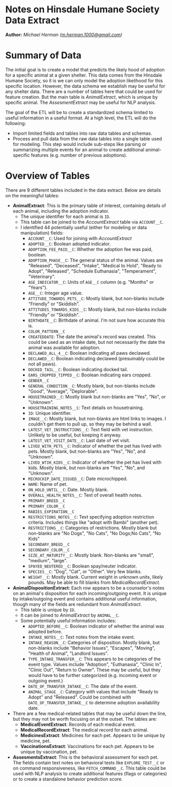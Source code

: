 Notes on Hinsdale Humane Society Data Extract
==============

**Author:** *Michael Herman (m.herman.1000@gmail.com)*

# Summary of Data

The initial goal is to create a model that predicts the likely hood of adoption for a specific animal at a given shelter. This data comes from the Hinsdale Humane Society, so it is we can only model the adoption likelihood for this specific location. However, the data schema we establish may be useful for any shelter data. There are a number of tables here that could be used for feature creation. But the main table is _AnimalExtract_, which is unique by specific animal. The _AssesmentExtract_ may be useful for NLP analysis.

The goal of the ETL will be to create a standardized schema limited to useful information in a useful format. At a high level, the ETL will do the following:
- Import limited fields and tables into raw data tables and schemas.
- Process and pull data from the raw data tables into a single table used for modeling. This step would include sub-steps like parsing or summarizing multiple events for an animal to create additional animal-specific features (e.g. number of previous adoptions).

# Overview of Tables

There are 9 different tables included in the data extract. Below are
details on the meaningful tables:
* **AnimalExtract**: This is the primary table of interest, containing details of each animal, including the adoption indicator.
    - The unique identifier for each animal is `ID`.
    - This table can be joined to the _AccountExtract_ table via `ACCOUNT__C`.
    - I identified 44 potentially useful (either for modeling or data manipulation) fields:
        * `ACCOUNT__C`: Used for joining with _AccountExtract_
        * `ADOPTED__C`: Boolean adopted indicator.
        * `ADOPTION_FEE_PAID__C`: Whether the adoption fee was paid, boolean.
        * `ADOPTION_PHASE__C`: The general status of the animal. Values are "Released", "Deceased", "Intake", "Medical to Hold", "Ready to Adopt", "Released", "Schedule Euthanasia", "Temperament", "Veterinary".
        * `AGE_INDICATOR__C`: Units of `AGE__C` column (e.g. "Months" or "Years").
        * `AGE__C`: Integer age value.
        * `ATTITUDE_TOWARDS_PETS__C`: Mostly blank, but non-blanks include "Friendly" or "Skiddish".
        * `ATTITUDES_TOWARDS_KIDS__C`: Mostly blank, but non-blanks include "Friendly" or "Skiddish".
        * `BIRTHDATE__C`: Birthdate of animal. I'm not sure how accurate this is.
        * `COLOR_PATTERN__C`
        * `CREATEDDATE`: The date the animal's record was created. This could be used as an intake date, but not necessarily the date the animal was available for adoption.
        * `DECLAWED_ALL_4__C`: Boolean indicating all paws declawed.
        * `DECLAWED__C`: Boolean indicating declawed (presumably could be not all paws).
        * `DOCKED_TAIL__C`: Boolean indicating docked tail.
        * `EARS_CROPPED_TIPPED__C`: Boolean indicating ears cropped.
        * `GENDER__C`
        * `GENERAL_CONDITION__C`: Mostly blank, but non-blanks include "Good", "Average", "Deplorable".
        * `HOUSETRAINED__C`: Mostly blank but non-blanks are "Yes", "No", or "Unknown".
        * `HOUSETRAINING_NOTES__C`: Text details on housetraining.
        * `ID`: Unique identifier.
        * `IMAGE__C`: Mostly blank, but non-blanks are html links to images. I couldn't get them to pull up, so they may be behind a wall.
        * `LATEST_VET_INSTRUCTIONS__C`: Text field with vet instruction. Unlikely to be useful, but keeping it anyway.
        * `LATEST_VET_VISIT_DATE__C`: Last date of vet visit.
        * `LIVED_WITH_PETS__C`: Indicator of whether the pet has lived with pets. Mostly blank, but non-blanks are "Yes", "No", and "Unknown".
        * `LIVED_WTIH_KIDS__C`: Indicator of whether the pet has lived with kids. Mostly blank, but non-blanks are "Yes", "No", and "Unknown".
        * `MICROCHIP_DATE_ISSUED__C`: Date microchipped.
        * `NAME`: Name of pet.
        * `ON_HOLD_UNTIL__C`:  Date. Mostly blank.
        * `OVERALL_HEALTH_NOTES__C`: Text of overall health notes.
        * `PRIMARY_BREED__C`
        * `PRIMARY_COLOR__C`
        * `RABIES_EXPIRATION__C`
        * `RESTRICTIONS_NOTES__C`: Text specifying adoption restriction criteria. Includes things like "adopt with Bambi" (another pet).
        * `RESTRICTIONS__C`: Categories of restrictions. Mostly blank but non-blanks are "No Dogs", "No Cats", "No Dogs;No Cats", "No Kids"
        * `SECONDARY_BREED__C`
        * `SECONDARY_COLOR__C`
        * `SIZE_AT_MATURITY__C`: Mostly blank. Non-blanks are "small", "medium", "large".
        * `SPAYED_NEUTERED__C`: Boolean spay/neuter indicator.
        * `SPECIES__C`: "Dog", "Cat", or "Other". Very few blanks.
        * `WEIGHT__C`: Mostly blank. Current weight in unknown units, likely pounds. May be able to fill blanks from _MedicalRecordExtract_.
* **AnimalDispositionExtract**: Each row appears to be a counselor's notes on an animal's disposition for each incoming/outgoing event. It is unique by intake/outgoing event and contains additional useful information, though many of the fields are redundant from _AnimalExtract_.
    - This table is unique by `ID`.
    - It can be joined to _AnimalExtract_ by `ANIMAL__C`.
    - Some potentially useful information includes:
        * `ADOPTED_BEFORE__C`: Boolean indicator of whether the animal was adopted before.
        * `INTAKE_NOTES__C`: Text notes from the intake event.
        * `INTAKE_REASON__C`: Categories of disposition. Mostly blank, but non-blanks include "Behavior Issues", "Escapes", "Moving", "Health of Animal", "Landlord Issues".
        * `TYPE_INTAKE_TRANSFER__C`: This appears to be categories of the event type. Values include "Adoption", "Euthanasia", "Clinic In", "Clinic Out", "Return to Owner". These may be useful, but they would have to be further categorized (e.g. incoming event or outgoing event.)
        * `DATE_OF_TRANSFER_INTAKE__C`: The date of the event.
        * `ANIMAL_STAGE__C`: Category with values that include "Ready to Adopt" and "Released". Could be combined with `DATE_OF_TRANSFER_INTAKE__C` to determine adoption availability date.
* There are a few medical-related tables that may be useful down the line, but they may not be worth focusing on at the outset. The tables are:
    - **MedicalEventExtract**: Records of each medical event.
    - **MedicalRecordExtract**: The medical record for each animal.
    - **MedicinesExtract**: Medicines for each pet. Appears to be unique by medicine, pet.
    - **VaccinationsExtract**: Vaccinations for each pet. Appears to be unique by vaccination, pet.
* **AssesmentsExtract**: This is the behavioral assessment for each pet. The fields contain text notes on behavioral tests like `EXPLORE_TEST__C` or on command responsiveness, like `FETCH_COMMAND__C`. This table could be used with NLP analysis to create additional features (flags or categories) or to create a standalone behavior prediction score.
